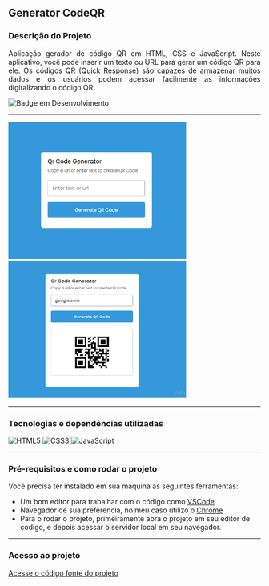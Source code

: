 ## Generator CodeQR

### Descrição do Projeto
<p align="justify">
Aplicação gerador de código QR em HTML, CSS e JavaScript. Neste aplicativo, você pode inserir um texto ou URL para gerar um código QR para ele. Os códigos QR (Quick Response) são capazes de armazenar muitos dados e os usuários podem acessar facilmente as informações digitalizando o código QR.
</p> 

![Badge em Desenvolvimento](http://img.shields.io/static/v1?label=STATUS&message=EM%20DESENVOLVIMENTO&color=GREEN&style=for-the-badge) 
<hr>

<img src="https://github.com/matheushenriquecsb/generator-codeQR/blob/main/images/qrcode.png?raw=true" width="355" height="275"/> <img src="https://github.com/matheushenriquecsb/generator-codeQR/blob/main/images/qrcode1 .png?raw=true" width="355" height="275"/>

<hr>

### Tecnologias e dependências utilizadas

![HTML5](https://img.shields.io/badge/html5-%23E34F26.svg?style=for-the-badge&logo=html5&logoColor=white)
![CSS3](https://img.shields.io/badge/css3-%231572B6.svg?style=for-the-badge&logo=css3&logoColor=white)
![JavaScript](https://img.shields.io/badge/javascript-%23323330.svg?style=for-the-badge&logo=javascript&logoColor=%23F7DF1E)

<hr>
 
### Pré-requisitos e como rodar o projeto

Você precisa ter instalado em sua máquina as seguintes ferramentas:<br>
- Um bom editor para trabalhar com o código como [VSCode](https://code.visualstudio.com/)<br>
- Navegador de sua preferencia, no meu caso utilizo o [Chrome](https://www.google.com/intl/pt-BR/chrome/)<br>
- Para o rodar o projeto, primeiramente abra o projeto em seu editor de codigo, e depois acessar o servidor local em seu navegador.  

<hr>

###  Acesso ao projeto

[Acesse o código fonte do projeto](https://github.com/matheushenriquecsb/generator_codeQR)



